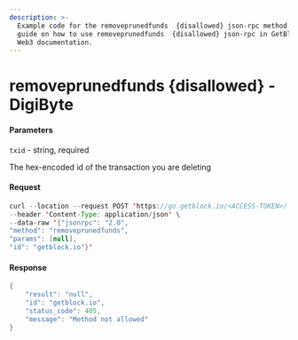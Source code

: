 ```yaml
---
description: >-
  Example code for the removeprunedfunds  {disallowed} json-rpc method. Сomplete
  guide on how to use removeprunedfunds  {disallowed} json-rpc in GetBlock.io
  Web3 documentation.
---
```


# removeprunedfunds {disallowed} - DigiByte

#### Parameters

`txid` - string, required

The hex-encoded id of the transaction you are deleting

#### Request

```java
curl --location --request POST 'https://go.getblock.io/<ACCESS-TOKEN>/' \
--header 'Content-Type: application/json' \ 
--data-raw '{"jsonrpc": "2.0",
"method": "removeprunedfunds",
"params": [null],
"id": "getblock.io"}'
```

#### Response

```java
{
    "result": "null",
    "id": "getblock.io",
    "status_code": 405,
    "message": "Method not allowed"
}
```
